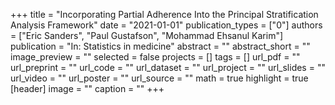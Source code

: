 +++
title = "Incorporating Partial Adherence Into the Principal Stratification Analysis Framework"
date = "2021-01-01"
publication_types = ["0"]
authors = ["Eric Sanders", "Paul Gustafson", "Mohammad Ehsanul Karim"]
publication = "In: Statistics in medicine"
abstract = ""
abstract_short = ""
image_preview = ""
selected = false
projects = []
tags = []
url_pdf = ""
url_preprint = ""
url_code = ""
url_dataset = ""
url_project = ""
url_slides = ""
url_video = ""
url_poster = ""
url_source = ""
math = true
highlight = true
[header]
image = ""
caption = ""
+++
